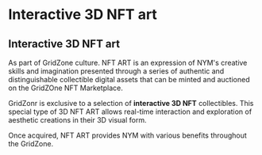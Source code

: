 # Interactive 3D NFT art

## Interactive 3D NFT art

As part of GridZone culture. NFT ART is an expression of NYM's creative skills and imagination presented through a series of authentic and distinguishable collectible digital assets that can be minted and auctioned on the GridZOne NFT Marketplace.

GridZonr is exclusive to a selection of **interactive 3D NFT** collectibles. This special type of 3D NFT ART allows real-time interaction and exploration of aesthetic creations in their 3D visual form.

Once acquired, NFT ART provides NYM with various benefits throughout the GridZone.

